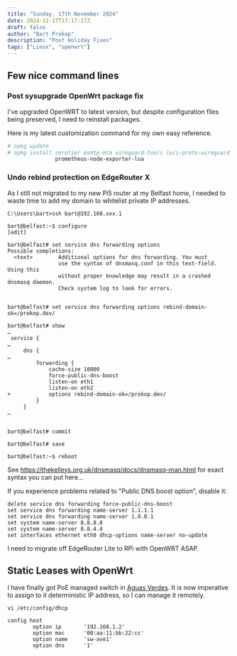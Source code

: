 ```yaml
---
title: "Sunday, 17th November 2024"
date: 2024-11-17T17:17:17Z
draft: false
author: "Bart Prokop"
description: "Post Holiday Fixes"
tags: ["Linux", "openwrt"]
---
```


## Few nice command lines

### Post sysupgrade OpenWrt package fix

I've upgraded OpenWRT to latest version, but despite configuration files being preserved, I need to reinstall packages.

Here is my latest customization command for my own easy reference.

```bash
# opkg update
# opkg install zerotier msmtp-mta wireguard-tools luci-proto-wireguard \
               prometheus-node-exporter-lua
```

### Undo rebind protection on EdgeRouter X

As I still not migrated to my new Pi5 router at my Belfast home, I needed to waste time to add my domain to whitelist private IP addresses.

```
C:\Users\bart>ssh bart@192.168.xxx.1

bart@belfast:~$ configure
[edit]

bart@belfast# set service dns forwarding options
Possible completions:
  <text>        Additional options for dns forwarding. You must
                use the syntax of dnsmasq.conf in this text-field. Using this
                without proper knowledge may result in a crashed dnsmasq daemon.
                Check system log to look for errors.


bart@belfast# set service dns forwarding options rebind-domain-ok=/prokop.dev/

bart@belfast# show
…
 service {
…
     dns {
…
         forwarding {
             cache-size 10000
             force-public-dns-boost
             listen-on eth1
             listen-on eth2
+            options rebind-domain-ok=/prokop.dev/
         }
     }
…


bart@belfast# commit

bart@belfast# save

bart@belfast:~$ reboot
```

See https://thekelleys.org.uk/dnsmasq/docs/dnsmasq-man.html for exact syntax you can put here...

If you experience problems related to "Public DNS boost option", disable it:

```
delete service dns forwarding force-public-dns-boost
set service dns forwarding name-server 1.1.1.1
set service dns forwarding name-server 1.0.0.1
set system name-server 8.8.8.8
set system name-server 8.8.4.4
set interfaces ethernet eth0 dhcp-options name-server no-update
```

I need to migrate off EdgeRouter Lite to RPi with OpenWRT ASAP.

## Static Leases with OpenWrt

I have finally got PoE managed switch in [Aguas Verdes](https://fuerta.uk/).
It is now imperative to assign to it deterministic IP address, so I can manage it remotely.

```
vi /etc/config/dhcp

config host
        option ip       '192.168.1.2'
        option mac      '00:aa:11:bb:22:cc'
        option name     'sw-ave1'
        option dns      '1'
```
